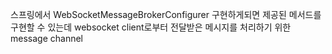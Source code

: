 스프링에서 WebSocketMessageBrokerConfigurer 구현하게되면 제공된 메서드를 구현할 수 있는데
websocket client로부터 전달받은 메시지를 처리하기 위한 message channel